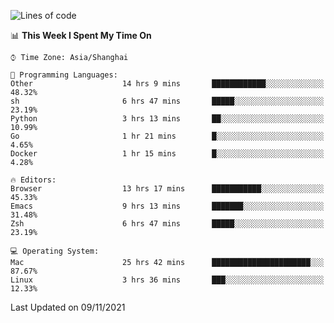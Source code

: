 <!--START_SECTION:waka-->
![Lines of code](https://img.shields.io/badge/From%20Hello%20World%20I%27ve%20Written-34425%20lines%20of%20code-blue)

📊 **This Week I Spent My Time On** 

```text
⌚︎ Time Zone: Asia/Shanghai

💬 Programming Languages: 
Other                    14 hrs 9 mins       ████████████░░░░░░░░░░░░░   48.32% 
sh                       6 hrs 47 mins       █████░░░░░░░░░░░░░░░░░░░░   23.19% 
Python                   3 hrs 13 mins       ██░░░░░░░░░░░░░░░░░░░░░░░   10.99% 
Go                       1 hr 21 mins        █░░░░░░░░░░░░░░░░░░░░░░░░   4.65% 
Docker                   1 hr 15 mins        █░░░░░░░░░░░░░░░░░░░░░░░░   4.28%

🔥 Editors: 
Browser                  13 hrs 17 mins      ███████████░░░░░░░░░░░░░░   45.33% 
Emacs                    9 hrs 13 mins       ███████░░░░░░░░░░░░░░░░░░   31.48% 
Zsh                      6 hrs 47 mins       █████░░░░░░░░░░░░░░░░░░░░   23.19%

💻 Operating System: 
Mac                      25 hrs 42 mins      ██████████████████████░░░   87.67% 
Linux                    3 hrs 36 mins       ███░░░░░░░░░░░░░░░░░░░░░░   12.33%

```


 Last Updated on 09/11/2021
<!--END_SECTION:waka-->
